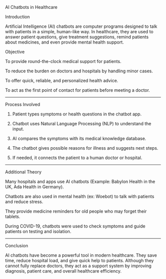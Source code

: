 AI Chatbots in Healthcare

Introduction

Artificial Intelligence (AI) chatbots are computer programs designed to talk with patients in a simple, human-like way. In healthcare, they are used to answer patient questions, give treatment suggestions, remind patients about medicines, and even provide mental health support.

Objective

To provide round-the-clock medical support for patients.

To reduce the burden on doctors and hospitals by handling minor cases.

To offer quick, reliable, and personalized health advice.

To act as the first point of contact for patients before meeting a doctor.



---
Process Involved

1. Patient types symptoms or health questions in the chatbot app.


2. Chatbot uses Natural Language Processing (NLP) to understand the input.


3. AI compares the symptoms with its medical knowledge database.


4. The chatbot gives possible reasons for illness and suggests next steps.


5. If needed, it connects the patient to a human doctor or hospital.




---

Additional Theory

Many hospitals and apps use AI chatbots (Example: Babylon Health in the UK, Ada Health in Germany).

Chatbots are also used in mental health (ex: Woebot) to talk with patients and reduce stress.

They provide medicine reminders for old people who may forget their tablets.

During COVID-19, chatbots were used to check symptoms and guide patients on testing and isolation.



---

Conclusion

AI chatbots have become a powerful tool in modern healthcare. They save time, reduce hospital load, and give quick help to patients. Although they cannot fully replace doctors, they act as a support system by improving diagnosis, patient care, and overall healthcare efficiency.
